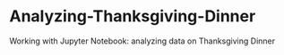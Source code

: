 # Analyzing-Thanksgiving-Dinner
Working with Jupyter Notebook: analyzing data on Thanksgiving Dinner
